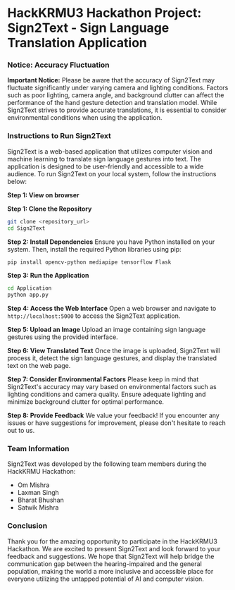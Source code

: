 # HackKRMU3 Hackathon Project: Sign2Text - Sign Language Translation Application

### Notice: Accuracy Fluctuation

**Important Notice:** Please be aware that the accuracy of Sign2Text may fluctuate significantly under varying camera and lighting conditions. Factors such as poor lighting, camera angle, and background clutter can affect the performance of the hand gesture detection and translation model. While Sign2Text strives to provide accurate translations, it is essential to consider environmental conditions when using the application.

### Instructions to Run Sign2Text

Sign2Text is a web-based application that utilizes computer vision and machine learning to translate sign language gestures into text. The application is designed to be user-friendly and accessible to a wide audience. To run Sign2Text on your local system, follow the instructions below:

**Step 1: View on browser**
    

**Step 1: Clone the Repository**
```bash
git clone <repository_url>
cd Sign2Text
```

**Step 2: Install Dependencies**
Ensure you have Python installed on your system. Then, install the required Python libraries using pip:
```bash
pip install opencv-python mediapipe tensorflow Flask
```

**Step 3: Run the Application**
```bash
cd Application
python app.py
```

**Step 4: Access the Web Interface**
Open a web browser and navigate to `http://localhost:5000` to access the Sign2Text application.

**Step 5: Upload an Image**
Upload an image containing sign language gestures using the provided interface.

**Step 6: View Translated Text**
Once the image is uploaded, Sign2Text will process it, detect the sign language gestures, and display the translated text on the web page.

**Step 7: Consider Environmental Factors**
Please keep in mind that Sign2Text's accuracy may vary based on environmental factors such as lighting conditions and camera quality. Ensure adequate lighting and minimize background clutter for optimal performance.

**Step 8: Provide Feedback**
We value your feedback! If you encounter any issues or have suggestions for improvement, please don't hesitate to reach out to us.

### Team Information
Sign2Text was developed by the following team members during the HackKRMU Hackathon:
- Om Mishra
- Laxman Singh
- Bharat Bhushan
- Satwik Mishra

### Conclusion
Thank you for the amazing opportunity to participate in the HackKRMU3 Hackathon. We are excited to present Sign2Text and look forward to your feedback and suggestions. We hope that Sign2Text will help bridge the communication gap between the hearing-impaired and the general population, making the world a more inclusive and accessible place for everyone utilizing the untapped potential of AI and computer vision.
